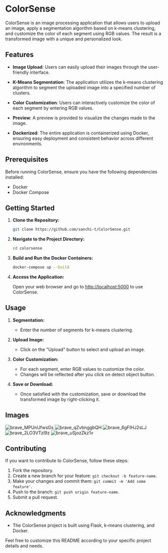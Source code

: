 # ColorSense

ColorSense is an image processing application that allows users to upload an image, apply a segmentation algorithm based on k-means clustering, and customize the color of each segment using RGB values. The result is a transformed image with a unique and personalized look.

## Features

- **Image Upload**: Users can easily upload their images through the user-friendly interface.

- **K-Means Segmentation**: The application utilizes the k-means clustering algorithm to segment the uploaded image into a specified number of clusters.

- **Color Customization**: Users can interactively customize the color of each segment by entering RGB values.

- **Preview**: A preview is provided to visualize the changes made to the image.

- **Dockerized**: The entire application is containerized using Docker, ensuring easy deployment and consistent behavior across different environments.

## Prerequisites

Before running ColorSense, ensure you have the following dependencies installed:

- Docker
- Docker Compose

## Getting Started

1. **Clone the Repository:**

    ```bash
    git clone https://github.com/sanchi-t/ColorSense.git
    ```

2. **Navigate to the Project Directory:**

    ```bash
    cd colorsense
    ```

3. **Build and Run the Docker Containers:**

    ```bash
    docker-compose up --build
    ```

4. **Access the Application:**

    Open your web browser and go to [http://localhost:5000](http://localhost:5000) to use ColorSense.

## Usage

1. **Segmentation:**
   - Enter the number of segments for k-means clustering.
   
2. **Upload Image:**
   - Click on the "Upload" button to select and upload an image.


3. **Color Customization:**
   - For each segment, enter RGB values to customize the color.
   - Changes will be reflected after you click on detect object button.

4. **Save or Download:**
   - Once satisfied with the customization, save or download the transformed image by right-clicking it.

## Images

![brave_MPUnUfwsGs](https://github.com/sanchi-t/ColorSense/assets/98596642/05627854-6645-46e2-94eb-2fe94d68e3a2)
![brave_qZvbnggbQH](https://github.com/sanchi-t/ColorSense/assets/98596642/3ac03c4e-34dc-43d8-8a17-bff6c0988522)
![brave_6gFIHJ2sLJ](https://github.com/sanchi-t/ColorSense/assets/98596642/da9121f4-537e-4868-a08a-be9008345572)
![brave_2LO3VTzI9z](https://github.com/sanchi-t/ColorSense/assets/98596642/60e99281-4923-4f18-9c50-0881744e011b)
![brave_uSjozZkz1v](https://github.com/sanchi-t/ColorSense/assets/98596642/6c9052b4-9af3-4d0f-982f-a60f3723798c)


## Contributing

If you want to contribute to ColorSense, follow these steps:

1. Fork the repository.
2. Create a new branch for your feature: `git checkout -b feature-name`.
3. Make your changes and commit them: `git commit -m 'Add some feature'`.
4. Push to the branch: `git push origin feature-name`.
5. Submit a pull request.


## Acknowledgments

- The ColorSense project is built using Flask, k-means clustering, and Docker.

Feel free to customize this README according to your specific project details and needs.

